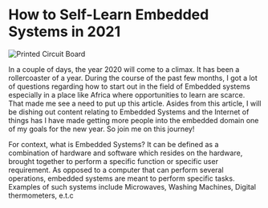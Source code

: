 # How to Self-Learn Embedded Systems in 2021

![Printed Circuit Board](https://i.imgur.com/WJPItsO.jpg)

In a couple of days, the year 2020 will come to a climax. It has been a rollercoaster of a year. During the course of the past few months, I got a lot of questions regarding how to start out in the field of Embedded systems especially in a place like Africa where opportunities to learn are scarce. That made me see a need to put up this article. Asides from this article, I will be dishing out content relating to Embedded Systems and the Internet of things has I have made getting more people into the embedded domain one of my goals for the new year. So join me on this journey!

For context, what is Embedded Systems? It can be defined as a combination of hardware and software which resides on the hardware, brought together to perform a specific function or specific user requirement. As opposed to a computer that can perform several operations, embedded systems are meant to perform specific tasks. Examples of such systems include Microwaves, Washing Machines, Digital thermometers, e.t.c

